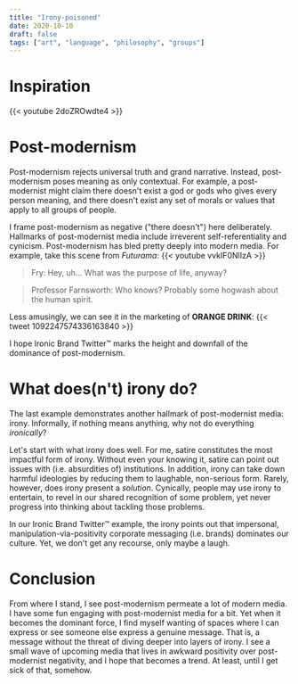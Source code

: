 ```yaml
---
title: "Irony-poisoned"
date: 2020-10-10
draft: false
tags: ["art", "language", "philosophy", "groups"]
---
```

# Inspiration
{{< youtube 2doZROwdte4 >}}
# Post-modernism
Post-modernism rejects universal truth and grand narrative. Instead, post-modernism poses meaning as only contextual. For example, a post-modernist might claim there doesn't exist a god or gods who gives every person meaning, and there doesn't exist any set of morals or values that apply to all groups of people.

I frame post-modernism as negative ("there doesn't") here deliberately. Hallmarks of post-modernist media include irreverent self-referentiality and cynicism. Post-modernism has bled pretty deeply into modern media. For example, take this scene from _Futurama_:
{{< youtube vvkIF0NlIzA >}}
> Fry: Hey, uh... What was the purpose of life, anyway?

> Professor Farnsworth: Who knows? Probably some hogwash about the human spirit.

Less amusingly, we can see it in the marketing of **ORANGE DRINK**:
{{< tweet 1092247574336163840 >}}

I hope Ironic Brand Twitter™ marks the height and downfall of the dominance of post-modernism.
# What does(n't) irony do?
The last example demonstrates another hallmark of post-modernist media: irony. Informally, if nothing means anything, why not do everything _ironically_?

Let's start with what irony does well. For me, satire constitutes the most impactful form of irony. Without even your knowing it, satire can point out issues with (i.e. absurdities of) institutions. In addition, irony can take down harmful ideologies by reducing them to laughable, non-serious form. Rarely, however, does irony present a _solution_. Cynically, people may use irony to entertain, to revel in our shared recognition of some problem, yet never progress into thinking about tackling those problems. 

In our Ironic Brand Twitter™ example, the irony points out that impersonal, manipulation-via-positivity corporate messaging (i.e. brands) dominates our culture. Yet, we don't get any recourse, only maybe a laugh.
# Conclusion
From where I stand, I see post-modernism permeate a lot of modern media. I have some fun engaging with post-modernist media for a bit. Yet when it becomes the dominant force, I find myself wanting of spaces where I can express or see someone else express a genuine message. That is, a message without the threat of diving deeper into layers of irony. I see a small wave of upcoming media that lives in awkward positivity over post-modernist negativity, and I hope that becomes a trend. At least, until I get sick of that, somehow.
